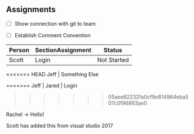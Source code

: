 ## Assignments

- [ ] Show connection with git to team
- [ ] Establish Comment Convention


Person | SectionAssignment | Status
------ | ----------------- | ------
Scott | Login | Not Started
<<<<<<< HEAD
Jeff | Something Else

=======
Jeff |
Jared | Login
>>>>>>> 05aee82232fa0cf9e814964eba507c0f96863ae0

Rachel -> Hello!


Scott has added this from visual studio 2017
